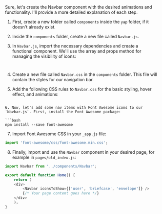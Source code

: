 Sure, let's create the Navbar component with the desired animations and functionality. I'll provide a more detailed explanation of each step.

1. First, create a new folder called `components` inside the `yap` folder, if it doesn't already exist.

2. Inside the `components` folder, create a new file called `Navbar.js`.

3. In `Navbar.js`, import the necessary dependencies and create a functional component. We'll use the array and props method for managing the visibility of icons:

```javascript



```

4. Create a new file called `Navbar.css` in the `components` folder. This file will contain the styles for our navigation bar.

5. Add the following CSS rules to `Navbar.css` for the basic styling, hover effect, and animations:


```

6. Now, let's add some nav items with Font Awesome icons to our `Navbar.js`. First, install the Font Awesome package:

```bash
npm install --save font-awesome
```

7. Import Font Awesome CSS in your `_app.js` file:

```javascript
import 'font-awesome/css/font-awesome.min.css';
```

8. Finally, import and use the `Navbar` component in your desired page, for example in `pages/old_index.js`:

```javascript
import Navbar from '../components/Navbar';

export default function Home() {
    return (
    <div>
        <Navbar iconsToShow={['user', 'briefcase', 'envelope']} />
        {/* Your page content goes here */}
    </div>
    );
}


